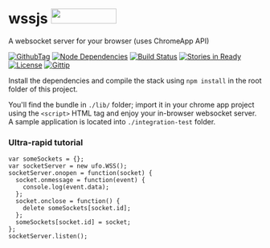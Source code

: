 wssjs <img src="http://benschwarz.github.io/bower-badges/badge@2x.png" width="130" height="30">
=====

A websocket server for your browser (uses ChromeApp API)

[![GithubTag](http://img.shields.io/github/tag/ufojs/wssjs.svg)](https://github.com/ufojs/wssjs/tags)
[![Node Dependencies](https://david-dm.org/ufojs/wssjs/dev-status.svg)](https://david-dm.org/ufojs/wssjs#info=devDependencies)
[![Build Status](https://travis-ci.org/ufojs/wssjs.svg?branch=master)](https://travis-ci.org/ufojs/wssjs)
[![Stories in Ready](https://badge.waffle.io/ufojs/wssjs.png?label=ready&title=Ready)](https://waffle.io/ufojs/wssjs)
[![License](http://img.shields.io/:license-mit-blue.svg)](http://badges.mit-license.org)
[![Gittip](http://img.shields.io/gittip/helloIAmPau.svg)](https://www.gittip.com/helloIAmPau/)

Install the dependencies and compile the stack using ``npm install`` in the root folder of this project.

You'll find the bundle in ``./lib/`` folder; import it in your chrome app project using the ``<script>`` HTML tag and enjoy your in-browser websocket server. A sample application is located into ``./integration-test`` folder.

### Ultra-rapid tutorial

```
var someSockets = {};
var socketServer = new ufo.WSS();
socketServer.onopen = function(socket) {
  socket.onmessage = function(event) {
    console.log(event.data);
  };
  socket.onclose = function() {
    delete someSockets[socket.id];
  };
  someSockets[socket.id] = socket;
};
socketServer.listen();
```
